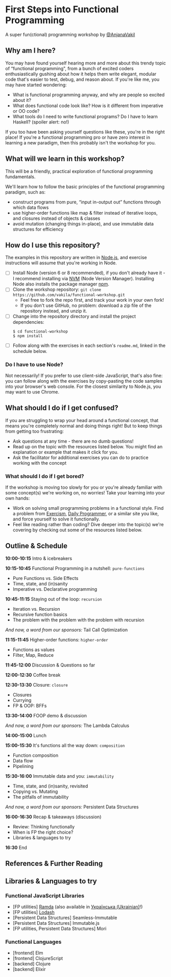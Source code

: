 # First Steps into Functional Programming

A super fun(ctional) programming workshop by [@AnjanaVakil](https://twitter.com/AnjanaVakil)

## Why am I here?

You may have found yourself hearing more and more about this trendy topic of “functional programming", from a bunch of excited coders enthusiastically gushing about how it helps them write elegant, modular code that's easier to test, debug, and reason about. If you're like me, you may have started wondering:

- What is functional programming anyway, and why are people so excited about it?
- What does functional code look like? How is it different from imperative or OO code?
- What tools do I need to write functional programs? Do I have to learn Haskell? (spoiler alert: no!)

If you too have been asking yourself questions like these, you're in the right place! If you're a functional programming pro or have zero interest in learning a new paradigm, then this probably isn't the workshop for you.

## What will we learn in this workshop?

This will be a friendly, practical exploration of functional programming fundamentals.

We'll learn how to follow the basic principles of the functional programming paradigm, such as:
- construct programs from pure, “input in-output out” functions through which data flows
- use higher-order functions like map & filter instead of iterative loops, and closures instead of objects & classes
- avoid mutation (changing things in-place), and use immutable data structures for efficiency


## How do I use this repository?

The examples in this repository are written in [Node.js](https://nodejs.org), and exercise instructions will assume that you're working in Node.


- [ ] Install Node (version 6 or 8 recommended), if you don't already have it - I recommend installing via [NVM](https://github.com/creationix/nvm) (Node Version Manager). Installing Node also installs the package manager [npm](https://www.npmjs.com/).
- [ ] Clone the workshop repository: `git clone https://github.com/vakila/functional-workshop.git`
  - Feel free to fork the repo first, and track your work in your own fork!
  - If you don't use GitHub, no problem: download a zip file of the repository instead, and unzip it.
- [ ] Change into the repository directory and install the project dependencies:
  ```
  $ cd functional-workshop
  $ npm install
  ```
- [ ] Follow along with the exercises in each section's `readme.md`, linked in the schedule below.

### Do I have to use Node?

Not necessarily! If you prefer to use client-side JavaScript, that's also fine: you can follow along with the exercises by copy-pasting the code samples into your browser's web console. For the closest similarity to Node.js, you may want to use Chrome.

## What should I do if I get confused?

If you are struggling to wrap your head around a functional concept, that means you're completely normal and doing things right! But to keep things from getting too frustrating:

- Ask questions at any time - there are no dumb questions!
- Read up on the topic with the resources listed below. You might find an explanation or example that makes it click for you.
- Ask the facilitator for additional exercises you can do to practice working with the concept

### What should I do if I get bored?

If the workshop is moving too slowly for you or you're already familiar with some concept(s) we're working on, no worries! Take your learning into your own hands:

- Work on solving small programming problems in a functional style. Find a problem from [Exercism](https://exercism.io/tracks/javascript/exercises), [Daily Programmer](https://www.reddit.com/r/dailyprogrammer/), or a similar site you like, and force yourself to solve it functionally.
- Feel like reading rather than coding? Dive deeper into the topic(s) we're covering by checking out some of the resources listed below.



## Outline & Schedule

**10:00-10:15** Intro & icebreakers

**10:15-10:45** Functional Programming in a nutshell: `pure-functions`
  - Pure Functions vs. Side Effects
  - Time, state, and (in)sanity
  - Imperative vs. Declarative programming

**10:45-11:15** Staying out of the loop: `recursion`
  - Iteration vs. Recursion
  - Recursive function basics
  - The problem with the problem with the problem with recursion

  _And now, a word from our sponsors:_ Tail Call Optimization

**11:15-11:45** Higher-order functions: `higher-order`
  - Functions as values
  - Filter, Map, Reduce

**11:45-12:00** Discussion & Questions so far

**12:00-12:30** Coffee break

**12:30-13:30** Closure: `closure`
  - Closures
  - Currying
  - FP & OOP: BFFs

**13:30-14:00** FOOP demo & discussion

  _And now, a word from our sponsors:_ The Lambda Calculus

**14:00-15:00** Lunch

**15:00-15:30** It's functions all the way down: `composition`
  - Function composition
  - Data flow
  - Pipelining

**15:30-16:00** Immutable data and you: `immutability`
  - Time, state, and (in)sanity, revisited
  - Copying vs. Mutating
  - The pitfalls of immutability

  _And now, a word from our sponsors:_ Persistent Data Structures

**16:00-16:30** Recap & takeaways (discussion)
  - Review: Thinking functionally
  - When is FP the right choice?
  - Libraries & languages to try

**16:30** End


## References & Further Reading

## Libraries & Languages to try

### Functional JavaScript Libraries

- [FP utilities] [Ramda](https://ramdajs.com/) (also available in [Українська (Ukrainian)](https://github.com/ivanzusko/ramda)!)
- [FP utilities] [Lodash](https://lodash.com/)
- [Persistent Data Structures] Seamless-Immutable
- [Persistent Data Structures] Immutable.js
- [FP utilities, Persistent Data Structures] Mori

### Functional Languages

- [frontend] Elm
- [frontend] ClojureScript
- [backend] Clojure
- [backend] Elixir
